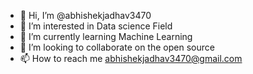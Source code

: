 - 👋 Hi, I’m @abhishekjadhav3470
- 👀 I’m interested in Data science Field
- 🌱 I’m currently learning Machine Learning
- 💞️ I’m looking to collaborate on the open source 
- 📫 How to reach me abhishekjadhav3470@gmail.com

<!---
abhishekjadhav3470/abhishekjadhav3470 is a ✨ special ✨ repository because its `README.md` (this file) appears on your GitHub profile.
You can click the Preview link to take a look at your changes.
--->
